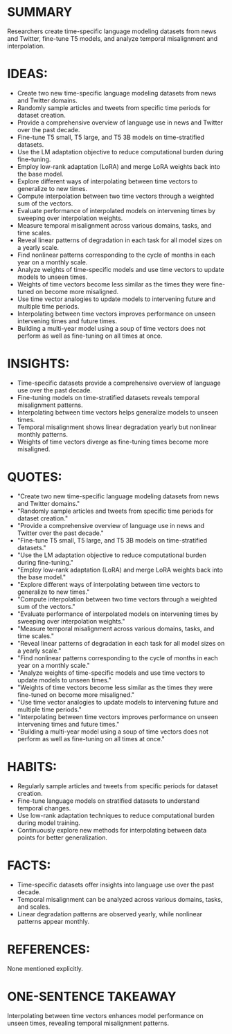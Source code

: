 # SUMMARY
Researchers create time-specific language modeling datasets from news and Twitter, fine-tune T5 models, and analyze temporal misalignment and interpolation.

# IDEAS:
- Create two new time-specific language modeling datasets from news and Twitter domains.
- Randomly sample articles and tweets from specific time periods for dataset creation.
- Provide a comprehensive overview of language use in news and Twitter over the past decade.
- Fine-tune T5 small, T5 large, and T5 3B models on time-stratified datasets.
- Use the LM adaptation objective to reduce computational burden during fine-tuning.
- Employ low-rank adaptation (LoRA) and merge LoRA weights back into the base model.
- Explore different ways of interpolating between time vectors to generalize to new times.
- Compute interpolation between two time vectors through a weighted sum of the vectors.
- Evaluate performance of interpolated models on intervening times by sweeping over interpolation weights.
- Measure temporal misalignment across various domains, tasks, and time scales.
- Reveal linear patterns of degradation in each task for all model sizes on a yearly scale.
- Find nonlinear patterns corresponding to the cycle of months in each year on a monthly scale.
- Analyze weights of time-specific models and use time vectors to update models to unseen times.
- Weights of time vectors become less similar as the times they were fine-tuned on become more misaligned.
- Use time vector analogies to update models to intervening future and multiple time periods.
- Interpolating between time vectors improves performance on unseen intervening times and future times.
- Building a multi-year model using a soup of time vectors does not perform as well as fine-tuning on all times at once.

# INSIGHTS:
- Time-specific datasets provide a comprehensive overview of language use over the past decade.
- Fine-tuning models on time-stratified datasets reveals temporal misalignment patterns.
- Interpolating between time vectors helps generalize models to unseen times.
- Temporal misalignment shows linear degradation yearly but nonlinear monthly patterns.
- Weights of time vectors diverge as fine-tuning times become more misaligned.

# QUOTES:
- "Create two new time-specific language modeling datasets from news and Twitter domains."
- "Randomly sample articles and tweets from specific time periods for dataset creation."
- "Provide a comprehensive overview of language use in news and Twitter over the past decade."
- "Fine-tune T5 small, T5 large, and T5 3B models on time-stratified datasets."
- "Use the LM adaptation objective to reduce computational burden during fine-tuning."
- "Employ low-rank adaptation (LoRA) and merge LoRA weights back into the base model."
- "Explore different ways of interpolating between time vectors to generalize to new times."
- "Compute interpolation between two time vectors through a weighted sum of the vectors."
- "Evaluate performance of interpolated models on intervening times by sweeping over interpolation weights."
- "Measure temporal misalignment across various domains, tasks, and time scales."
- "Reveal linear patterns of degradation in each task for all model sizes on a yearly scale."
- "Find nonlinear patterns corresponding to the cycle of months in each year on a monthly scale."
- "Analyze weights of time-specific models and use time vectors to update models to unseen times."
- "Weights of time vectors become less similar as the times they were fine-tuned on become more misaligned."
- "Use time vector analogies to update models to intervening future and multiple time periods."
- "Interpolating between time vectors improves performance on unseen intervening times and future times."
- "Building a multi-year model using a soup of time vectors does not perform as well as fine-tuning on all times at once."

# HABITS:
- Regularly sample articles and tweets from specific periods for dataset creation.
- Fine-tune language models on stratified datasets to understand temporal changes.
- Use low-rank adaptation techniques to reduce computational burden during model training.
- Continuously explore new methods for interpolating between data points for better generalization.

# FACTS:
- Time-specific datasets offer insights into language use over the past decade.
- Temporal misalignment can be analyzed across various domains, tasks, and scales.
- Linear degradation patterns are observed yearly, while nonlinear patterns appear monthly.

# REFERENCES:
None mentioned explicitly.

# ONE-SENTENCE TAKEAWAY
Interpolating between time vectors enhances model performance on unseen times, revealing temporal misalignment patterns.